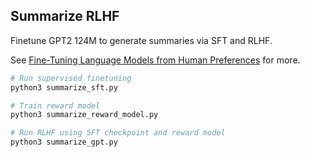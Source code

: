 ## Summarize RLHF

Finetune GPT2 124M to generate summaries via SFT and RLHF.

See [Fine-Tuning Language Models from Human Preferences](https://arxiv.org/pdf/1909.08593) for more.

```bash
# Run supervised finetuning
python3 summarize_sft.py

# Train reward model
python3 summarize_reward_model.py

# Run RLHF using SFT checkpoint and reward model
python3 summarize_gpt.py
```
